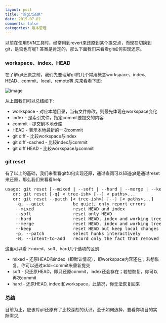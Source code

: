 ```yaml
---
layout: post
title: "论git还原"
date: 2015-07-02
comments: false
categories: 版本管理
---
```

以前在使用SVN工具时，经常用到revert来还原到某个提交点，而现在切换到git，是否也有呢? 答案是肯定的，那么下面我们来看看git如何实现还原。

### workspace、index、HEAD
在了解git还原之前，我们先要理解git的几个常用概念workspace、index、HEAD、commit、local、remote等.先来看看下图:

![image](http://i.stack.imgur.com/caci5.png)

从上图我们可以总结如下:

* workspace - 对应本地目录，当有文件修改，则最先体现在workspace变化
* index - 是索引文件，指定commit要提交的内容
* commit - 提交到本地仓库
* HEAD - 表示本地最新的一次commit
* git diff - 比较workspace与index
* git diff -cached - 比较index与commit
* git diff HEAD - 比较workspace与commit

### git reset
有了以上的基础，我们来看看git如何实现还原，通过查阅可以知道git是通过reset来还原，那么我们来看看help
<pre>
usage: git reset [--mixed | --soft | --hard | --merge | --keep] [-q] [< commit>]
   or: git reset [-q] < tree-ish> [--] < paths>...
   or: git reset --patch [< tree-ish>] [--] [< paths>...]
    -q, --quiet           be quiet, only report errors
    --mixed               reset HEAD and index
    --soft                reset only HEAD
    --hard                reset HEAD, index and working tree
    --merge               reset HEAD, index and working tree
    --keep                reset HEAD but keep local changes
    -p, --patch           select hunks interactively
    -N, --intent-to-add   record only the fact that removed paths will be added later
</pre>

这里可以看下mixed、soft、hard几个选项的区别

* mixed - 还原HEAD和index（即默认情况），即workspace内容还在；若想恢复，你可以通过add+commit来重新提交
* soft - 只还原HEAD，即只还原commit，index还会存在；若想恢复，你可以再次commit
* hard - 还原HEAD, index 和workspace，此情况，你无法恢复回来

### 总结
目前为止，应该对git还原有了比较深刻的认识，至于如何选择，要看你项目的实际需求.

